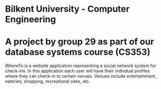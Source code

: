 # Bilkent University - Computer Engineering
# A project by group 29 as part of our database systems course (CS353)
WhereTo is a website application representing a social network system for check-ins. In this application each user will have their indivdual profiles where they can check-in to certain venues. Venues include entertainment, eateries, shopping, recreational sites, etc.
